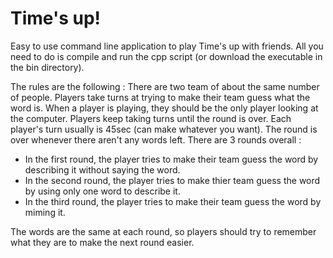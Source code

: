 # Time's up!

Easy to use command line application to play Time's up with friends. 
All you need to do is compile and run the cpp script (or download the executable in the bin directory). 

The rules are the following :
There are two team of about the same number of people. Players take turns at trying to make their team guess what the word is. 
When a player is playing, they should be the only player looking at the computer. 
Players keep taking turns until the round is over. Each player's turn usually is 45sec (can make whatever you want). The round is over whenever there aren't any words left. 
There are 3 rounds overall :
- In the first round, the player tries to make their team guess the word by describing it without saying the word. 
- In the second round, the player tries to make thier team guess the word by using only one word to describe it. 
- In the third round, the player tries to make their team guess the word by miming it. 

The words are the same at each round, so players should try to remember what they are to make the next round easier. 
